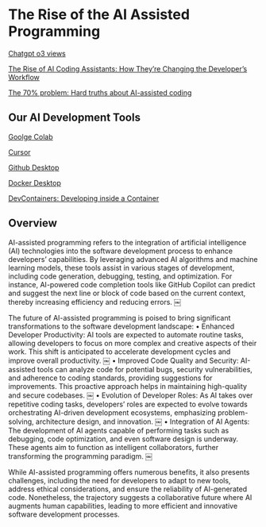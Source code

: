 # The Rise of the AI Assisted Programming

[Chatgpt o3 views](https://chatgpt.com/share/67a4650d-5618-8001-a74c-8d5052a011fc)

[The Rise of AI Coding Assistants: How They’re Changing the Developer’s Workflow](https://dev.to/arjun98k/the-rise-of-ai-coding-assistants-how-theyre-changing-the-developers-workflow-19p5)

[The 70% problem: Hard truths about AI-assisted coding](https://addyo.substack.com/p/the-70-problem-hard-truths-about)


## Our AI Development Tools

[Goolge Colab](https://colab.research.google.com/)

[Cursor](https://www.cursor.com/)

[Github Desktop](https://desktop.github.com/download/)

[Docker Desktop](https://www.docker.com/products/docker-desktop/)

[DevContainers: Developing inside a Container](https://code.visualstudio.com/docs/devcontainers/containers)

## Overview

AI-assisted programming refers to the integration of artificial intelligence (AI) technologies into the software development process to enhance developers’ capabilities. By leveraging advanced AI algorithms and machine learning models, these tools assist in various stages of development, including code generation, debugging, testing, and optimization. For instance, AI-powered code completion tools like GitHub Copilot can predict and suggest the next line or block of code based on the current context, thereby increasing efficiency and reducing errors.  ￼

The future of AI-assisted programming is poised to bring significant transformations to the software development landscape:
	•	Enhanced Developer Productivity: AI tools are expected to automate routine tasks, allowing developers to focus on more complex and creative aspects of their work. This shift is anticipated to accelerate development cycles and improve overall productivity.  ￼
	•	Improved Code Quality and Security: AI-assisted tools can analyze code for potential bugs, security vulnerabilities, and adherence to coding standards, providing suggestions for improvements. This proactive approach helps in maintaining high-quality and secure codebases.  ￼
	•	Evolution of Developer Roles: As AI takes over repetitive coding tasks, developers’ roles are expected to evolve towards orchestrating AI-driven development ecosystems, emphasizing problem-solving, architecture design, and innovation.  ￼
	•	Integration of AI Agents: The development of AI agents capable of performing tasks such as debugging, code optimization, and even software design is underway. These agents aim to function as intelligent collaborators, further transforming the programming paradigm.  ￼

While AI-assisted programming offers numerous benefits, it also presents challenges, including the need for developers to adapt to new tools, address ethical considerations, and ensure the reliability of AI-generated code. Nonetheless, the trajectory suggests a collaborative future where AI augments human capabilities, leading to more efficient and innovative software development processes.


